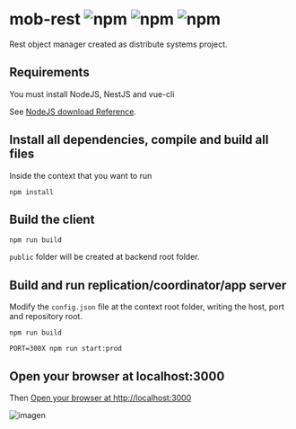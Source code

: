 # mob-rest  ![npm](https://img.shields.io/badge/nestjs.7.5.1-green) ![npm](https://img.shields.io/badge/vue.2.6.11-green) ![npm](https://img.shields.io/badge/socketio.2.3.0-blue)

Rest object manager created as distribute systems project.

## Requirements

You must install NodeJS, NestJS and vue-cli

See [NodeJS download Reference](https://nodejs.org/es/download/).


## Install all dependencies, compile and build all files

Inside the context that you want to run

```shell script
npm install
```

## Build the client

```shell script
npm run build
```

`public` folder will be created at backend root folder.

## Build and run replication/coordinator/app server

Modify the `config.json` file at the context root folder, writing the host, port and repository root.

```shell script
npm run build
```

```shell script
PORT=300X npm run start:prod
```

## Open your browser at localhost:3000

Then [Open your browser at http://localhost:3000](http://localhost:3000)

![imagen](https://user-images.githubusercontent.com/20493065/107885796-aa0b8000-6ed2-11eb-9aac-24ad2e1fbc74.png)


